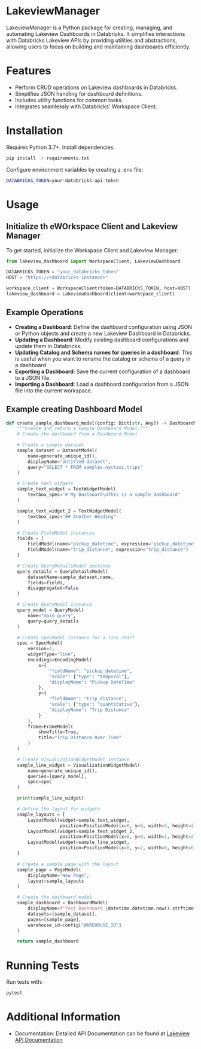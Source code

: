 # LakeviewManager
LakeviewManager is a Python package for creating, managing, and automating Lakeview Dashboards in Databricks. It simplifies interactions with Databricks Lakeview APIs by providing utilities and abstractions, allowing users to focus on building and maintaining dashboards efficiently.

# Features
- Perform CRUD operations on Lakeview dashboards in Databricks.
- Simplifies JSON handling for dashboard definitions.
- Includes utility functions for common tasks.
- Integrates seamlessly with Databricks' Workspace Client.

# Installation
Requires Python 3.7+. Install dependencies:

```bash
pip install -r requirements.txt
```

Configure environment variables by creating a .env file:

```bash
DATABRICKS_TOKEN=your-databricks-api-token
```

# Usage
## Initialize th eWOrkspace Client and Lakeview Manager
To get started, initialize the Workspace Client and Lakeview Manager:

```python
from lakeview_dashboard import WorkspaceClient, LakeviewDashboard

DATABRICKS_TOKEN = "your_databricks_token"
HOST = "https://<databricks-instance>"

workspace_client = WorkspaceClient(token=DATABRICKS_TOKEN, host=HOST)
lakeview_dashboard = LakeviewDashboard(client=workspace_client)
```

## Example Operations
- **Creating a Dashboard**: Define the dashboard configuration using JSON or Python objects and create a new Lakeview Dashboard in Databricks.
- **Updating a Dashboard**: Modify existing dashboard configurations and update them in Databricks.
- **Updating Catalog and Schema names for queries in a dashboard**: This is useful when you want to rename the catalog or schema of a query in a dashboard.
- **Exporting a Dashboard**: Save the current configuration of a dashboard to a JSON file.
- **Importing a Dashboard**: Load a dashboard configuration from a JSON file into the current workspace.

## Example creating Dashboard Model

```python 
def create_sample_dashboard_model(config: Dict[str, Any]) -> DashboardModel:
    """Create and return a sample Dashboard Model."""
    # Create the dashboard from a Dashboard Model

    # Create a sample dataset
    sample_dataset = DatasetModel(
        name=generate_unique_id(),
        displayName="Untitled dataset",
        query="SELECT * FROM samples.nyctaxi.trips"
    )

    # Create text widgets
    sample_text_widget = TextWidgetModel(
        textbox_spec="# My Dashboard\nThis is a sample dashboard"
    )

    sample_text_widget_2 = TextWidgetModel(
        textbox_spec="## Another Heading"
    )

    # Create FieldModel instances
    fields = [
        FieldModel(name="pickup_datetime", expression="pickup_datetime"),
        FieldModel(name="trip_distance", expression="trip_distance")
    ]

    # Create QueryDetailsModel instance
    query_details = QueryDetailsModel(
        datasetName=sample_dataset.name,
        fields=fields,
        disaggregated=False
    )

    # Create QueryModel instance
    query_model = QueryModel(
        name="main_query",
        query=query_details
    )

    # Create SpecModel instance for a line chart
    spec = SpecModel(
        version=3,
        widgetType="line",
        encodings=EncodingModel(
            x={
                "fieldName": "pickup_datetime",
                "scale": {"type": "temporal"},
                "displayName": "Pickup DateTime"
            },
            y={
                "fieldName": "trip_distance",
                "scale": {"type": "quantitative"},
                "displayName": "Trip Distance"
            }
        ),
        frame=FrameModel(
            showTitle=True,
            title="Trip Distance Over Time"
        )
    )

    # Create VisualizationWidgetModel instance
    sample_line_widget = VisualizationWidgetModel(
        name=generate_unique_id(),
        queries=[query_model],
        spec=spec
    )

    print(sample_line_widget)

    # Define the layout for widgets
    sample_layouts = [
        LayoutModel(widget=sample_text_widget,
                    position=PositionModel(x=0, y=0, width=5, height=2)),
        LayoutModel(widget=sample_text_widget_2,
                    position=PositionModel(x=6, y=0, width=1, height=2)),
        LayoutModel(widget=sample_line_widget,
                    position=PositionModel(x=0, y=2, width=6, height=6))
    ]

    # Create a sample page with the layout
    sample_page = PageModel(
        displayName="New Page",
        layout=sample_layouts
    )

    # Create the dashboard model
    sample_dashboard = DashboardModel(
        displayName=f"Test Dashboard {datetime.datetime.now().strftime('%Y-%m-%d %H:%M:%S')}",
        datasets=[sample_dataset],
        pages=[sample_page],
        warehouse_id=config["WAREHOUSE_ID"]
    )

    return sample_dashboard

```

# Running Tests
Run tests with:

```bash
pytest
```

# Additional Information 
- Documentation: Detailed API Documentation can be found at [Lakeview API Documentation](https://docs.databricks.com/dev-tools/api/latest/lakeview.html)
